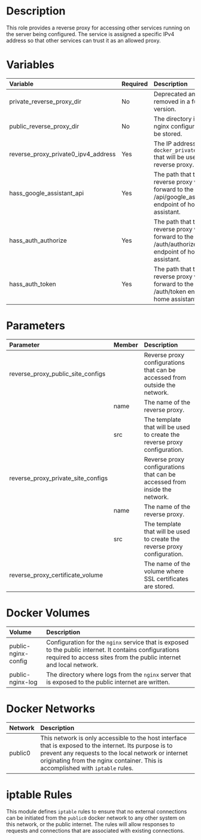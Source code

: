 # Description

This role provides a reverse proxy for accessing other services running on the server being configured.  The service is
assigned a specific IPv4 address so that other services can trust it as an allowed proxy.

# Variables

| Variable                            | Required | Description                                                                                           | Default                                  |
|:------------------------------------|:---------|:------------------------------------------------------------------------------------------------------|:-----------------------------------------|
| private_reverse_proxy_dir           | No       | Deprecated and will be removed in a future version.                                                   | `{{ docker_compose_dir }}/nginx-private` |
| public_reverse_proxy_dir            | No       | The directory in which nginx configuration will be stored.                                            | `{{ docker_compose_dir }}/nginx-public`  |
| reverse_proxy_private0_ipv4_address | Yes      | The IP address within `docker_private0_subnet` that will be used by the reverse proxy.                |                                          |
| hass_google_assistant_api           | Yes      | The path that the reverse proxy will forward to the /api/google_assistant endpoint of home assistant. |                                          |
| hass_auth_authorize                 | Yes      | The path that the reverse proxy will forward to the /auth/authorize endpoint of home assistant.       |                                          |
| hass_auth_token                     | Yes      | The path that the reverse proxy will forward to the /auth/token endpoint of home assistant.           |                                          |

# Parameters

| Parameter                          | Member | Description                                                                 |
|:-----------------------------------|:-------|:----------------------------------------------------------------------------|
| reverse_proxy_public_site_configs  |        | Reverse proxy configurations that can be accessed from outside the network. |
 |                                    | name   | The name of the reverse proxy.                                              |
 |                                    | src    | The template that will be used to create the reverse proxy configuration.   |
 | reverse_proxy_private_site_configs |        | Reverse proxy configurations that can be accessed from inside the network.  |
|                                    | name   | The name of the reverse proxy.                                              |
 |                                    | src    | The template that will be used to create the reverse proxy configuration.   |
 | reverse_proxy_certificate_volume   |        | The name of the volume where SSL certificates are stored.                   |

# Docker Volumes

 | Volume              | Description                                                                                                                                                                    |
|:--------------------|:-------------------------------------------------------------------------------------------------------------------------------------------------------------------------------|
 | public-nginx-config | Configuration for the `nginx` service that is exposed to the public internet.  It contains configurations required to access sites from the public internet and local network. |
 | public-nginx-log    | The directory where logs from the `nginx` server that is exposed to the public internet are written.                                                                           |

# Docker Networks

| Network | Description                                                                                                                                                                                                                                       |
|:--------|:--------------------------------------------------------------------------------------------------------------------------------------------------------------------------------------------------------------------------------------------------|
 | public0 | This network is only accessible to the host interface that is exposed to the internet.  Its purpose is to prevent any requests to the local network or internet originating from the nginx container.  This is accomplished with `iptable` rules. |

# iptable Rules

This module defines `iptable` rules to ensure that no external connections can be initiated from the `public0` docker
network to any other system on this network, or the public internet.  The rules will allow responses to requests and
connections that are associated with existing connections.
